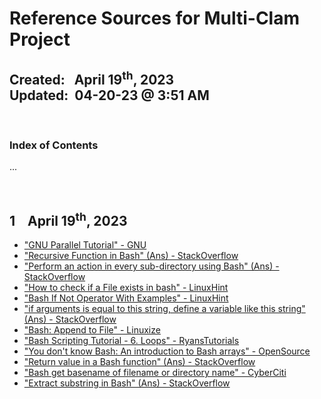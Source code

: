 # Reference Sources for Multi-Clam Project
**Created:**&nbsp;&nbsp; April 19<sup>th</sup>, 2023  
**Updated:**&nbsp; 04-20-23 @ 3:51 AM
---

&nbsp;
### Index of Contents

...


&nbsp;
## 1 &nbsp;&nbsp; April 19<sup>th</sup>, 2023

* ["GNU Parallel Tutorial" - GNU](https://www.gnu.org/software/parallel/parallel_tutorial.html)
* ["Recursive Function in Bash" (Ans) - StackOverflow](https://stackoverflow.com/a/9682813)
* ["Perform an action in every sub-directory using Bash" (Ans) - StackOverflow](https://stackoverflow.com/a/4000741)
* ["How to check if a File exists in bash" - LinuxHint](https://linuxhint.com/check-if-a-file-exists-in-bash/)
* ["Bash If Not Operator With Examples" - LinuxHint](https://linuxhint.com/bash-if-not-operator/)
* ["if arguments is equal to this string, define a variable like this string" (Ans) - StackOverflow](https://stackoverflow.com/a/9727942)
* ["Bash: Append to File" - Linuxize](https://linuxize.com/post/bash-append-to-file/)
* ["Bash Scripting Tutorial - 6. Loops" - RyansTutorials](https://ryanstutorials.net/bash-scripting-tutorial/bash-loops.php)
* ["You don't know Bash: An introduction to Bash arrays" - OpenSource](https://opensource.com/article/18/5/you-dont-know-bash-intro-bash-arrays)
* ["Return value in a Bash function" (Ans) - StackOverflow](https://stackoverflow.com/a/17336953)
* ["Bash get basename of filename or directory name" - CyberCiti](https://www.cyberciti.biz/faq/bash-get-basename-of-filename-or-directory-name/#:~:text=To%20extract%20filename%20and%20extension,%2Fpath%2Fto%2Ffile.)
* ["Extract substring in Bash" (Ans) - StackOverflow](https://stackoverflow.com/a/428580)

